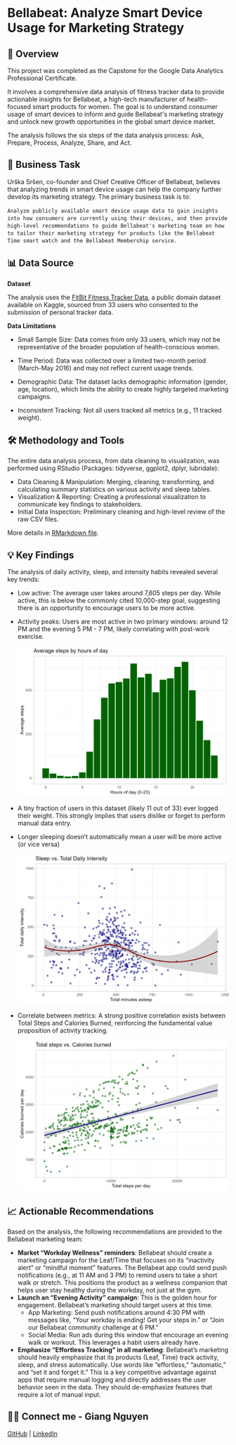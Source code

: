 # Bellabeat: Analyze Smart Device Usage for Marketing Strategy

## 📝 Overview
This project was completed as the Capstone for the Google Data Analytics Professional Certificate.

It involves a comprehensive data analysis of fitness tracker data to provide actionable insights for Bellabeat, a high-tech manufacturer of health-focused smart products for women. The goal is to understand consumer usage of smart devices to inform and guide Bellabeat's marketing strategy and unlock new growth opportunities in the global smart device market.

The analysis follows the six steps of the data analysis process: Ask, Prepare, Process, Analyze, Share, and Act.

## 🎯 Business Task
Urška Sršen, co-founder and Chief Creative Officer of Bellabeat, believes that analyzing trends in smart device usage can help the company further develop its marketing strategy. The primary business task is to:

`Analyze publicly available smart device usage data to gain insights into how consumers are currently using their devices, and then provide high-level recommendations to guide Bellabeat's marketing team on how to tailor their marketing strategy for products like the Bellabeat Time smart watch and the Bellabeat Membership service.`

## 📊 Data Source
**Dataset**

The analysis uses the [FitBit Fitness Tracker Data](https://www.kaggle.com/datasets/arashnic/fitbit), a public domain dataset available on Kaggle, sourced from 33 users who consented to the submission of personal tracker data.

**Data Limitations**
* Small Sample Size: Data comes from only 33 users, which may not be representative of the broader population of health-conscious women.

* Time Period: Data was collected over a limited two-month period (March-May 2016) and may not reflect current usage trends.

* Demographic Data: The dataset lacks demographic information (gender, age, location), which limits the ability to create highly targeted marketing campaigns.

* Inconsistent Tracking: Not all users tracked all metrics (e.g., 11 tracked weight).

## 🛠️ Methodology and Tools
The entire data analysis process, from data cleaning to visualization, was performed using RStudio (Packages: tidyverse, ggplot2, dplyr, lubridate):

* Data Cleaning & Manipulation: 	Merging, cleaning, transforming, and calculating summary statistics on various activity and sleep tables.
* Visualization & Reporting: Creating a professional visualization to communicate key findings to stakeholders.
* Initial Data Inspection: Preliminary cleaning and high-level review of the raw CSV files.

More details in [RMarkdown file](https://github.com/Behindpea/bellabeat/blob/main/Bellabeat_RMarkdown.Rmd).

## 💡 Key Findings
The analysis of daily activity, sleep, and intensity habits revealed several key trends:

* Low active: The average user takes around 7,605 steps per day. While active, this is below the commonly cited 10,000-step goal, suggesting there is an opportunity to encourage users to be more active.

* Activity peaks: Users are most active in two primary windows: around 12 PM and the evening 5 PM - 7 PM, likely correlating with post-work exercise.
  
  ![](hourly_activity.png)

* A tiny fraction of users in this dataset (likely 11 out of 33) ever logged their weight. This strongly implies that users dislike or forget to perform manual data entry.

* Longer sleeping doesn’t automatically mean a user will be more active (or vice versa)
  
  ![](sleep_vs_intensity.png)

* Correlate between metrics: A strong positive correlation exists between Total Steps and Calories Burned, reinforcing the fundamental value proposition of activity tracking.
  
  ![](steps_vs_calories.png)
## 📈 Actionable Recommendations
Based on the analysis, the following recommendations are provided to the Bellabeat marketing team:

* **Market “Workday Wellness” reminders**: Bellabeat should create a marketing campaign for the Leaf/Time that focuses on its “inactivity alert” or “mindful moment” features. The Bellabeat app could send push notifications (e.g., at 11 AM and 3 PM) to remind users to take a short walk or stretch. This positions the product as a wellness companion that helps user stay healthy during the workday, not just at the gym.
* **Launch an “Evening Activity” campaign**: This is the golden hour for engagement. Bellabeat’s marketing should target users at this time.
    - App Marketing: Send push notifications around 4:30 PM with messages like, “Your workday is ending! Get your steps in.” or “Join our Bellabeat community challenge at 6 PM.”
    - Social Media: Run ads during this window that encourage an evening walk or workout. This leverages a habit users already have.
 * **Emphasize “Effortless Tracking” in all marketing**: Bellabeat’s marketing should heavily emphasize that its products (Leaf, Time) track activity, sleep, and stress automatically. Use words like “effortless,” “automatic,” and “set it and forget it.” This is a key competitive advantage against apps that require manual logging and directly addresses the user behavior seen in the data. They should de-emphasize features that require a lot of manual input.


## 🧑‍💻 Connect me - Giang Nguyen

[GitHub](https://github.com/Behindpea/) | [LinkedIn](https://www.linkedin.com/in/giangnh217/)
